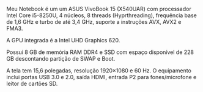 Meu Notebook é um um ASUS VivoBook 15 (X540UAR) com processador Intel Core i5-8250U, 4 núcleos, 8 threads (Hyprthreading), frequência base de 1,6 GHz e turbo de até 3,4 GHz, suporte a instruções AVX, AVX2 e FMA3. 

A GPU integrada é a Intel UHD Graphics 620. 

Possui 8 GB de memória RAM DDR4 e SSD com espaço disponível de 228 GB descontando partição de SWAP e Boot. 

A tela tem 15,6 polegadas, resolução 1920×1080 e 60 Hz. O equipamento inclui portas USB 3.0 e 2.0, saída HDMI, entrada P2 para fones/microfone e leitor de cartões SD.